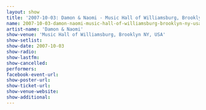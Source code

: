 ```yaml
---
layout: show
title: '2007-10-03: Damon & Naomi - Music Hall of Williamsburg, Brooklyn NY, USA'
name: 2007-10-03-damon-naomi-music-hall-of-williamsburg-brooklyn-ny-usa
artist-name: 'Damon & Naomi'
show-venue: 'Music Hall of Williamsburg, Brooklyn NY, USA'
show-setlist: 
show-date: 2007-10-03
show-radio: 
show-lastfm: 
show-cancelled: 
performers: 
facebook-event-url: 
show-poster-url: 
show-ticket-url: 
show-venue-website: 
show-additional: 
---
```


